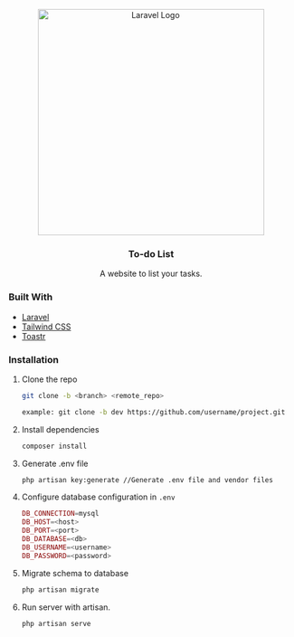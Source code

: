 <p align="center"><a href="https://laravel.com" target="_blank"><img src="https://raw.githubusercontent.com/laravel/art/master/logo-lockup/5%20SVG/2%20CMYK/1%20Full%20Color/laravel-logolockup-cmyk-red.svg" width="400" alt="Laravel Logo"></a></p>

<div>
    <h3 align="center">To-do List</h3>
        <p align="center">
            A website to list your tasks.
            <br />
        </p>
</div>

### Built With

- [Laravel](https://laravel.com/)
- [Tailwind CSS](https://tailwindcss.com/)
- [Toastr](https://github.com/CodeSeven/toastr)

### Installation

1. Clone the repo

   ```sh
   git clone -b <branch> <remote_repo>

   example: git clone -b dev https://github.com/username/project.git
   ```

2. Install dependencies
   ```sh
   composer install
   ```
   
3. Generate .env file
   ```sh
   php artisan key:generate //Generate .env file and vendor files
   ```
   
4. Configure database configuration in `.env`
   ```php
   DB_CONNECTION=mysql
   DB_HOST=<host>
   DB_PORT=<port>         
   DB_DATABASE=<db> 
   DB_USERNAME=<username>     
   DB_PASSWORD=<password> 
   ```
   
5. Migrate schema to database
   ```sh
   php artisan migrate
   ```
   
6. Run server with artisan.
   ```sh
   php artisan serve
   ```
